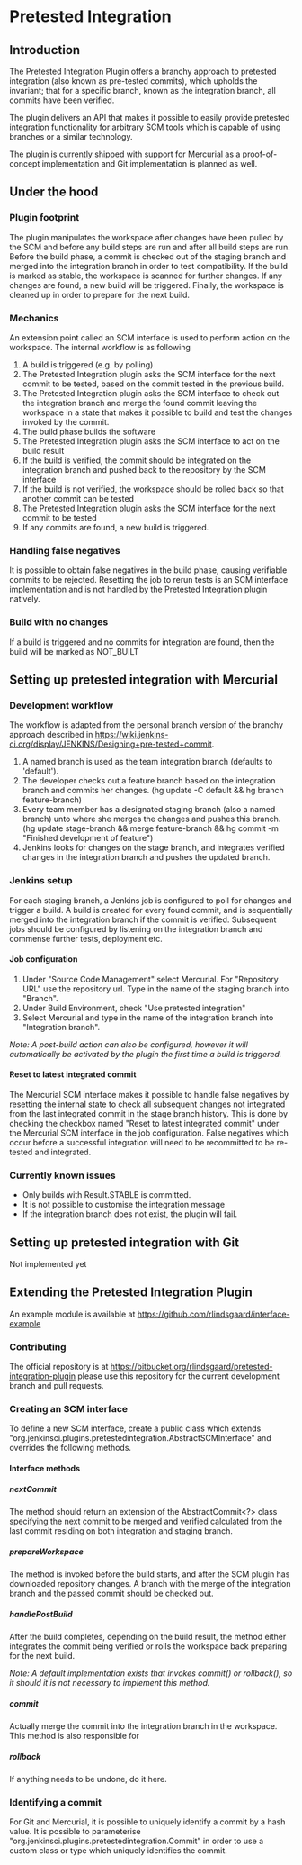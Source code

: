 # Pretested Integration 
## Introduction
The Pretested Integration Plugin offers a branchy approach to pretested integration (also known as pre-tested commits), which upholds the invariant; that for a specific branch, known as the integration branch, all commits have been verified.

The plugin delivers an API that makes it possible to easily provide pretested integration functionality for arbitrary SCM tools which is capable of using branches or a similar technology.

The plugin is currently shipped with support for Mercurial as a proof-of-concept implementation and Git implementation is planned as well.

## Under the hood
### Plugin footprint
The plugin manipulates the workspace after changes have been pulled by the SCM and before any build steps are run and after all build steps are run.
Before the build phase, a commit is checked out of the staging branch and merged into the integration branch in order to test compatibility. If the build is marked as stable, the workspace is scanned for further changes. If any changes are found, a new build will be triggered.
Finally, the workspace is cleaned up in order to prepare for the next build.

### Mechanics
An extension point called an SCM interface is used to perform action on the workspace. The internal workflow is as following

1. A build is triggered (e.g. by polling)
2. The Pretested Integration plugin asks the SCM interface for the next commit to be tested, based on the commit tested in the previous build.
3. The Pretested Integration plugin asks the SCM interface to check out the integration branch and merge the found commit leaving the workspace in a state that makes it possible to build and test the changes invoked by the commit.
4. The build phase builds the software
5. The Pretested Integration plugin asks the SCM interface to act on the build result
6. If the build is verified, the commit should be integrated on the integration branch and pushed back to the repository by the SCM interface
7. If the build is not verified, the workspace should be rolled back so that another commit can be tested
8. The Pretested Integration plugin asks the SCM interface for the next commit to be tested
9. If any commits are found, a new build is triggered.

### Handling false negatives
It is possible to obtain false negatives in the build phase, causing verifiable commits to be rejected. Resetting the job to rerun tests is an SCM interface implementation and is not handled by the Pretested Integration plugin natively.

### Build with no changes
If a build is triggered and no commits for integration are found, then the build will be marked as NOT_BUILT

## Setting up pretested integration with Mercurial
### Development workflow
The workflow is adapted from the personal branch version of the branchy approach described in https://wiki.jenkins-ci.org/display/JENKINS/Designing+pre-tested+commit.

1. A named branch is used as the team integration branch (defaults to 'default'). 
2. The developer checks out a feature branch based on the integration branch and commits her changes. (hg update -C default && hg branch feature-branch)
3. Every team member has a designated staging branch (also a named branch) unto where she merges the changes and pushes this branch. (hg update stage-branch && merge feature-branch && hg commit -m "Finished development of feature")
4. Jenkins looks for changes on the stage branch, and integrates verified changes in the integration branch and pushes the updated branch.

### Jenkins setup
For each staging branch, a Jenkins job is configured to poll for changes and trigger a build. A build is created for every found commit, and is sequentially merged into the integration branch if the commit is verified. 
Subsequent jobs should be configured by listening on the integration branch and commense further tests, deployment etc.

#### Job configuration
1. Under "Source Code Management" select Mercurial. For "Repository URL" use the repository url. Type in the name of the staging branch into "Branch".
2. Under Build Environment, check "Use pretested integration"
3. Select Mercurial and type in the name of the integration branch into "Integration branch".

_Note: A post-build action can also be configured, however it will automatically be activated by the plugin the first time a build is triggered._

#### Reset to latest integrated commit
The Mercurial SCM interface makes it possible to handle false negatives by resetting the internal state to check all subsequent changes not integrated from the last integrated commit in the stage branch history.
This is done by checking the checkbox named "Reset to latest integrated commit" under the Mercurial SCM interface in the job configuration.
False negatives which occur before a successful integration will need to be recommitted to be re-tested and integrated. 

### Currently known issues
* Only builds with Result.STABLE is committed.
* It is not possible to customise the integration message
* If the integration branch does not exist, the plugin will fail.

## Setting up pretested integration with Git
Not implemented yet

## Extending the Pretested Integration Plugin
An example module is available at https://github.com/rlindsgaard/interface-example
### Contributing
The official repository is at https://bitbucket.org/rlindsgaard/pretested-integration-plugin please use this repository for the current development branch and pull requests.

### Creating an SCM interface
To define a new SCM interface, create a public class which extends "org.jenkinsci.plugins.pretestedintegration.AbstractSCMInterface" and overrides the following methods. 

#### Interface methods
##### nextCommit
The method should return an extension of the AbstractCommit<?> class specifying the next commit to be merged and verified calculated from the last commit residing on both integration and staging branch.

##### prepareWorkspace
The method is invoked before the build starts, and after the SCM plugin has downloaded repository changes. 
A branch with the merge of the integration branch and the passed commit should be checked out.

##### handlePostBuild
After the build completes, depending on the build result, the method either integrates the commit being verified or rolls the workspace back preparing for the next build.

_Note: A default implementation exists that invokes commit() or rollback(), so it should it is not necessary to implement this method._

##### commit
Actually merge the commit into the integration branch in the workspace. This method is also responsible for 

##### rollback
If anything needs to be undone, do it here.

### Identifying a commit
For Git and Mercurial, it is possible to uniquely identify a commit by a hash value. It is possible to parameterise "org.jenkinsci.plugins.pretestedintegration.Commit" in order to use a custom class or type which uniquely identifies the commit.